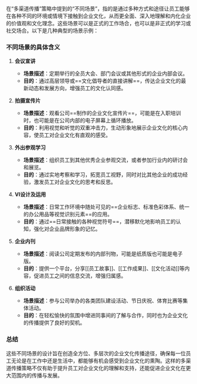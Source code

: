 在“多渠道传播”策略中提到的“不同场景”，指的是通过多种方式和途径让员工能够在各种不同的环境或情境下接触到企业文化，从而更全面、深入地理解和内化企业的价值观和文化理念。这些场景可以是正式的工作场合，也可以是非正式的学习或社交场合。以下是几种典型的场景示例：

### 不同场景的具体含义

1. **会议宣讲**
   - **场景描述**：定期举行的全员大会、部门会议或其他形式的企业内部会议。
   - **目的**：通过高层领导或==文化倡导者的直接讲解==，传达企业文化的最新动态和发展方向，增强员工的文化认同感。

2. **拍摄宣传片**
   - **场景描述**：观看公司==制作的企业文化宣传片==，可能是在入职培训时，也可能是在公司内部的电子屏幕上循环播放。
   - **目的**：利用视觉和听觉的双重冲击力，生动形象地展示企业文化的核心内容，使员工对企业文化有直观的感受。

3. **外出参观学习**
   - **场景描述**：组织员工到其他优秀企业参观交流，或者参加行业内的研讨会和展览。
   - **目的**：通过实地考察和学习，拓宽员工视野，同时对比其他企业的成功经验，激发员工对企业文化的思考和反思。

4. **VI设计及运用**
   - **场景描述**：日常工作环境中随处可见的==企业标志、标准色彩体系、统一的办公用品等视觉识别元素==的应用。
   - **目的**：通过==日常接触的各种视觉符号==，潜移默化地影响员工的认知，强化对企业品牌形象的记忆。

5. **企业内刊**
   - **场景描述**：阅读公司定期发布的内部刊物，可能是纸质版也可能是电子版。
   - **目的**：提供一个平台，分享[[员工故事]]、[[工作成果]]、[[文化活动]]等内容，促进员工之间的信息交流，增强归属感。

6. **组织活动**
   - **场景描述**：参与公司举办的各类团队建设活动、节日庆祝、体育比赛等集体活动。
   - **目的**：在轻松愉快的氛围中增进同事间的了解与合作，同时也为企业文化的传播提供了良好的契机。

### 总结

这些不同场景的设计旨在创造全方位、多层次的企业文化传播途径，确保每一位员工无论是在工作中还是生活中，都能够有机会感受到企业文化的熏陶。这样的多渠道传播策略不仅有助于提升员工对企业文化的理解和支持，还能促进企业文化在更大范围内的传播与发展。